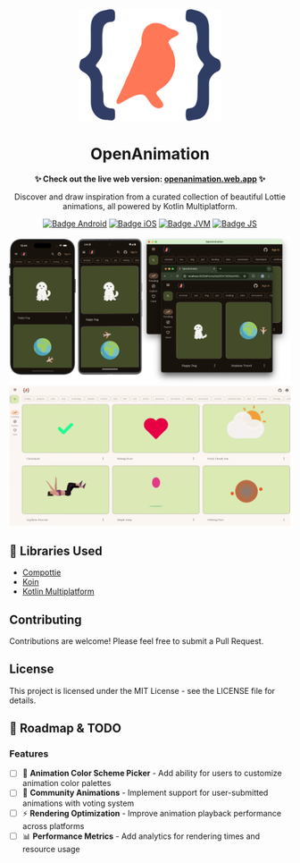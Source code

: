 <div align="center">
  <img src="readme_images/app-icon.png" alt="OpenAnimation Logo" height="200" />

  <br>

  <h1>OpenAnimation</h1>

  <p>
    <strong>✨ Check out the live web version: <a href="https://openanimation.web.app">openanimation.web.app</a> ✨</strong>
  </p>

  <p>
    Discover and draw inspiration from a curated collection of beautiful Lottie animations, all powered by Kotlin Multiplatform.
  </p>

  <div>
    <div>
      <a href="composeApp/src/androidMain"><img src="https://img.shields.io/badge/Platform-Android-brightgreen.svg?logo=android" alt="Badge Android" /></a>
      <a href="composeApp/src/iosMain"><img src="https://img.shields.io/badge/Platform-iOS%20%2F%20macOS-lightgrey.svg?logo=apple" alt="Badge iOS" /></a>
      <a href="composeApp/src/desktopMain"><img src="https://img.shields.io/badge/Platform-JVM-8A2BE2.svg?logo=openjdk" alt="Badge JVM" /></a>
      <a href="composeApp/src/jsMain"><img src="https://img.shields.io/badge/Platform-WASM%20%2F%20JS-yellow.svg?logo=javascript" alt="Badge JS" /></a>
    </div>
  </div>
    <br/>
<img src="readme_images/multiplatform_open-animation.png" alt="OpenAnimation Multiplatform"/>
  <br>
  <img src="readme_images/openanimation.gif" alt="OpenAnimation Demo"/>
  <br>
</div>


## 🙏 Libraries Used 
- [Compottie](https://github.com/alexzhirkevich/compottie)
- [Koin](https://github.com/InsertKoinIO/koin)
- [Kotlin Multiplatform](https://kotlinlang.org/docs/multiplatform.html)


## Contributing

Contributions are welcome! Please feel free to submit a Pull Request.

## License

This project is licensed under the MIT License - see the LICENSE file for details.

## 🚀 Roadmap & TODO

### Features
- [ ] 🎨 **Animation Color Scheme Picker** - Add ability for users to customize animation color palettes
- [ ] 👥 **Community Animations** - Implement support for user-submitted animations with voting system
- [ ] ⚡ **Rendering Optimization** - Improve animation playback performance across platforms
- [ ] 📊 **Performance Metrics** - Add analytics for rendering times and resource usage